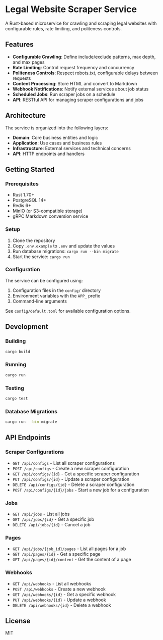 # Legal Website Scraper Service

A Rust-based microservice for crawling and scraping legal websites with configurable rules, rate limiting, and politeness controls.

## Features

- **Configurable Crawling**: Define include/exclude patterns, max depth, and max pages
- **Rate Limiting**: Control request frequency and concurrency
- **Politeness Controls**: Respect robots.txt, configurable delays between requests
- **Content Processing**: Store HTML and convert to Markdown
- **Webhook Notifications**: Notify external services about job status
- **Scheduled Jobs**: Run scraper jobs on a schedule
- **API**: RESTful API for managing scraper configurations and jobs

## Architecture

The service is organized into the following layers:

- **Domain**: Core business entities and logic
- **Application**: Use cases and business rules
- **Infrastructure**: External services and technical concerns
- **API**: HTTP endpoints and handlers

## Getting Started

### Prerequisites

- Rust 1.70+
- PostgreSQL 14+
- Redis 6+
- MinIO (or S3-compatible storage)
- gRPC Markdown conversion service

### Setup

1. Clone the repository
2. Copy `.env.example` to `.env` and update the values
3. Run database migrations: `cargo run --bin migrate`
4. Start the service: `cargo run`

### Configuration

The service can be configured using:

1. Configuration files in the `config/` directory
2. Environment variables with the `APP_` prefix
3. Command-line arguments

See `config/default.toml` for available configuration options.

## Development

### Building

```bash
cargo build
```

### Running

```bash
cargo run
```

### Testing

```bash
cargo test
```

### Database Migrations

```bash
cargo run --bin migrate
```

## API Endpoints

### Scraper Configurations

- `GET /api/configs` - List all scraper configurations
- `POST /api/configs` - Create a new scraper configuration
- `GET /api/configs/{id}` - Get a specific scraper configuration
- `PUT /api/configs/{id}` - Update a scraper configuration
- `DELETE /api/configs/{id}` - Delete a scraper configuration
- `POST /api/configs/{id}/jobs` - Start a new job for a configuration

### Jobs

- `GET /api/jobs` - List all jobs
- `GET /api/jobs/{id}` - Get a specific job
- `DELETE /api/jobs/{id}` - Cancel a job

### Pages

- `GET /api/jobs/{job_id}/pages` - List all pages for a job
- `GET /api/pages/{id}` - Get a specific page
- `GET /api/pages/{id}/content` - Get the content of a page

### Webhooks

- `GET /api/webhooks` - List all webhooks
- `POST /api/webhooks` - Create a new webhook
- `GET /api/webhooks/{id}` - Get a specific webhook
- `PUT /api/webhooks/{id}` - Update a webhook
- `DELETE /api/webhooks/{id}` - Delete a webhook

## License

MIT 
